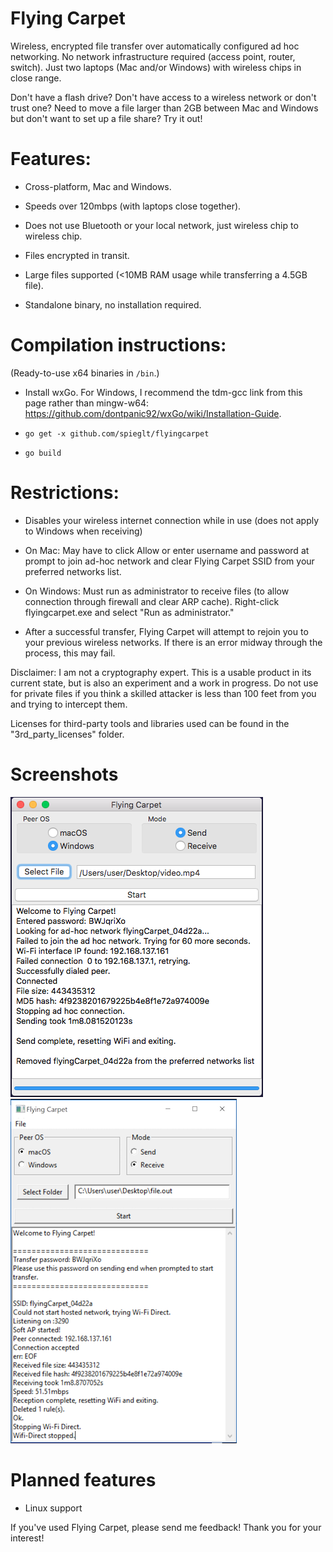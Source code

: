 # Flying Carpet
Wireless, encrypted file transfer over automatically configured ad hoc networking. No network infrastructure required (access point, router, switch). Just two laptops (Mac and/or Windows) with wireless chips in close range.

Don't have a flash drive? Don't have access to a wireless network or don't trust one? Need to move a file larger than 2GB between Mac and Windows but don't want to set up a file share? Try it out!

# Features:
+ Cross-platform, Mac and Windows.

+ Speeds over 120mbps (with laptops close together).

+ Does not use Bluetooth or your local network, just wireless chip to wireless chip.

+ Files encrypted in transit.

+ Large files supported (<10MB RAM usage while transferring a 4.5GB file).

+ Standalone binary, no installation required.

# Compilation instructions:
(Ready-to-use x64 binaries in `/bin`.)

+ Install wxGo. For Windows, I recommend the tdm-gcc link from this page rather than mingw-w64: https://github.com/dontpanic92/wxGo/wiki/Installation-Guide.

+ `go get -x github.com/spieglt/flyingcarpet`

+ `go build`

# Restrictions:
+ Disables your wireless internet connection while in use (does not apply to Windows when receiving)

+ On Mac: May have to click Allow or enter username and password at prompt to join ad-hoc network and clear Flying Carpet SSID from your preferred networks list.

+ On Windows: Must run as administrator to receive files (to allow connection through firewall and clear ARP cache). Right-click flyingcarpet.exe and select "Run as administrator."

+ After a successful transfer, Flying Carpet will attempt to rejoin you to your previous wireless networks. If there is an error midway through the process, this may fail.

Disclaimer: I am not a cryptography expert. This is a usable product in its current state, but is also an experiment and a work in progress. Do not use for private files if you think a skilled attacker is less than 100 feet from you and trying to intercept them.

Licenses for third-party tools and libraries used can be found in the "3rd_party_licenses" folder.

# Screenshots

![](pictures/macDemo.png)  ![](pictures/winDemo.png)

# Planned features

+ Linux support

If you've used Flying Carpet, please send me feedback! Thank you for your interest!
